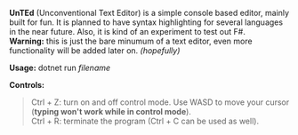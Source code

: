 **UnTEd** (Unconventional Text Editor) is a simple console based editor, mainly built for fun. It is planned to have syntax highlighting for several languages in the near future. Also, it is kind of an experiment to test out F#.  
**Warning:** this is just the bare minumum of a text editor, even more functionality will be added later on. *(hopefully)*

**Usage:** dotnet run *filename*  

**Controls:**  
> Ctrl + Z: turn on and off control mode. Use WASD to move your cursor (**typing won't work while in control mode**).  
> Ctrl + R: terminate the program (Ctrl + C can be used as well).